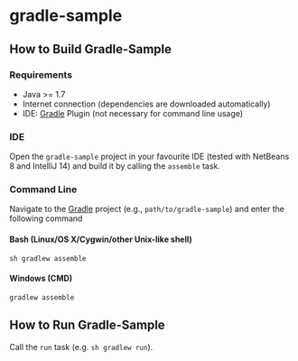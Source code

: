 # gradle-sample

## How to Build Gradle-Sample

### Requirements

- Java >= 1.7
- Internet connection (dependencies are downloaded automatically)
- IDE: [Gradle](http://www.gradle.org/) Plugin (not necessary for command line usage)

### IDE

Open the `gradle-sample` project in your favourite IDE (tested with NetBeans 8 and IntelliJ 14) and build it by calling the `assemble` task.

### Command Line

Navigate to the [Gradle](http://www.gradle.org/) project (e.g., `path/to/gradle-sample`) and enter the following command

#### Bash (Linux/OS X/Cygwin/other Unix-like shell)

    sh gradlew assemble
    
#### Windows (CMD)

    gradlew assemble
  
## How to Run Gradle-Sample

Call the `run` task (e.g. `sh gradlew run`).


